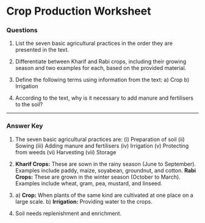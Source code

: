 # Crop Production Worksheet

### Questions

1.  List the seven basic agricultural practices in the order they are presented in the text.

2.  Differentiate between Kharif and Rabi crops, including their growing season and two examples for each, based on the provided material.

3.  Define the following terms using information from the text:
    a) Crop
    b) Irrigation

4.  According to the text, why is it necessary to add manure and fertilisers to the soil?

---

### Answer Key

1.  The seven basic agricultural practices are:
    (i) Preparation of soil
    (ii) Sowing
    (iii) Adding manure and fertilisers
    (iv) Irrigation
    (v) Protecting from weeds
    (vi) Harvesting
    (vii) Storage

2.  **Kharif Crops:** These are sown in the rainy season (June to September). Examples include paddy, maize, soyabean, groundnut, and cotton.
    **Rabi Crops:** These are grown in the winter season (October to March). Examples include wheat, gram, pea, mustard, and linseed.

3.  a) **Crop:** When plants of the same kind are cultivated at one place on a large scale.
    b) **Irrigation:** Providing water to the crops.

4.  Soil needs replenishment and enrichment.